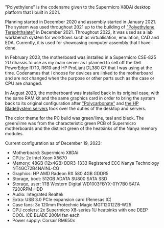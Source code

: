 "Polyethylene" is the codename given to the Supermicro X8DAi desktop platform that I built in 2021.

Planning started in December 2020 and assembly started in January 2021. The system was used throughout 2021 up to the building of ["Polyethylene Terephthalate"](../pc_pet/) in December 2021. Throughout 2022, it was used as a lab workbench system for workflows such as virtualisation, emulation, CAD and EDA. Currently, it is used for showcasing computer assembly that I have done.

In February 2023, the motherboard was installed in a Supermicro CSE-825 2U chassis to use as my main server as I planned to sell off the Dell PowerEdge R710, R610 and HP ProLiant DL380 G7 that I was using at the time. Codenames that I choose for devices are linked to the motherboard and are not changed when the purpose or other parts such as the case or CPU are changed.

In August 2023, the motherboard was installed back in its original case, with the same RAM kit and the same graphics card in order to bring the system back to its original configuration after ["Polycarbonate"](../pc_pc/) and [the HP BladeSystem servers](../srv_amp/) took over the duties of the desktop and servers.

The color theme for the PC build was green/lime, teal and black. The green/lime was from the characteristic green PCB of Supermicro motherboards and the distinct green of the heatsinks of the Nanya memory modules.

Current configuration as of December 19, 2023:

- Motherboard: Supermicro X8DAi
- CPUs: 2x Intel Xeon X5670
- Memory: 48GB (12x4GB) DDR3-1333 Registered ECC Nanya Technology NT4GC72B4NA1NL-CG
- Graphics: HP AMD Radeon RX 580 4GB GDDR5
- Storage, boot: 512GB ADATA SU800 SATA SSD
- Storage, user: 1TB Western Digital WD1003FBYX-01Y7B0 SATA 7200RPM HDD
- Audio: Integrated Realtek
- Extra: USB 3.0 PCIe expansion card (Renesas IC)
- Case fans: 3x 120mm Protechnic Magic MGT12012ZB-W25
- CPU coolers: 2x Supermicro X8-series 1U heatsinks with one DEEP COOL ICE BLADE 200M fan each
- Power supply: Corsair RM650x